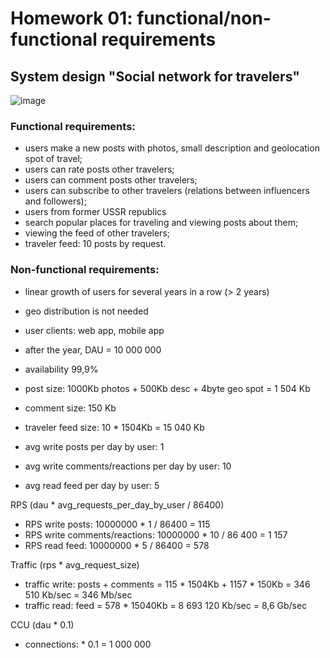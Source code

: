 Homework 01: functional/non-functional requirements
=======

## System design "Social network for travelers"
![image](https://github.com/user-attachments/assets/2712c495-7088-4746-a2e3-df7fb2bdcffc)


### Functional requirements:
 - users make a new posts with photos, small description and geolocation spot of travel;
 - users can rate posts other travelers;
 - users can comment posts other travelers;
 - users can subscribe to other travelers (relations between influencers and followers);
 - users from former USSR republics
 - search popular places for traveling and viewing posts about them;
 - viewing the feed of other travelers;
 - traveler feed: 10 posts by request.


### Non-functional requirements:
 - linear growth of users for several years in a row (> 2 years)
 - geo distribution is not needed
 - user clients: web app, mobile app
 - after the year, DAU = 10 000 000
 - availability 99,9%


 - post size: 1000Kb photos + 500Kb desc + 4byte geo spot = 1 504 Kb
 - comment size: 150 Kb
 - traveler feed size: 10 * 1504Kb = 15 040 Kb
 - avg write posts per day by user: 1
 - avg write comments/reactions per day by user: 10
 - avg read feed per day by user: 5

RPS (dau * avg_requests_per_day_by_user / 86400)
 - RPS write posts: 10000000 * 1 / 86400 = 115
 - RPS write comments/reactions: 10000000 * 10 / 86 400 = 1 157
 - RPS read feed: 10000000 * 5 / 86400 = 578

Traffic (rps * avg_request_size)
 - traffic write: posts + comments = 115 * 1504Kb + 1157 * 150Kb = 346 510 Kb/sec = 346 Mb/sec
 - traffic read: feed = 578 * 15040Kb = 8 693 120 Kb/sec = 8,6 Gb/sec

CCU (dau * 0.1)
 - connections: * 0.1 = 1 000 000 
